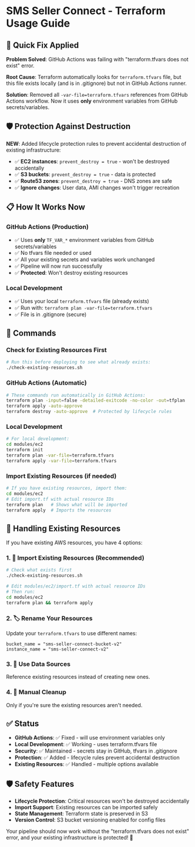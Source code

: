 # SMS Seller Connect - Terraform Usage Guide

## 🚀 Quick Fix Applied

**Problem Solved**: GitHub Actions was failing with "terraform.tfvars does not exist" error.

**Root Cause**: Terraform automatically looks for `terraform.tfvars` file, but this file exists locally (and is in .gitignore) but not in GitHub Actions runner.

**Solution**: Removed all `-var-file=terraform.tfvars` references from GitHub Actions workflow. Now it uses **only** environment variables from GitHub secrets/variables.

## 🛡️ Protection Against Destruction

**NEW**: Added lifecycle protection rules to prevent accidental destruction of existing infrastructure:

- ✅ **EC2 instances**: `prevent_destroy = true` - won't be destroyed accidentally
- ✅ **S3 buckets**: `prevent_destroy = true` - data is protected  
- ✅ **Route53 zones**: `prevent_destroy = true` - DNS zones are safe
- ✅ **Ignore changes**: User data, AMI changes won't trigger recreation

## 📋 How It Works Now

### GitHub Actions (Production)
- ✅ Uses **only** `TF_VAR_*` environment variables from GitHub secrets/variables
- ✅ No tfvars file needed or used
- ✅ All your existing secrets and variables work unchanged
- ✅ Pipeline will now run successfully
- ✅ **Protected**: Won't destroy existing resources

### Local Development  
- ✅ Uses your local `terraform.tfvars` file (already exists)
- ✅ Run with: `terraform plan -var-file=terraform.tfvars`
- ✅ File is in .gitignore (secure)

## 🔧 Commands

### Check for Existing Resources First
```bash
# Run this before deploying to see what already exists:
./check-existing-resources.sh
```

### GitHub Actions (Automatic)
```bash
# These commands run automatically in GitHub Actions:
terraform plan -input=false -detailed-exitcode -no-color -out=tfplan
terraform apply -auto-approve
terraform destroy -auto-approve  # Protected by lifecycle rules
```

### Local Development
```bash
# For local development:
cd modules/ec2
terraform init
terraform plan -var-file=terraform.tfvars
terraform apply -var-file=terraform.tfvars
```

### Import Existing Resources (if needed)
```bash
# If you have existing resources, import them:
cd modules/ec2
# Edit import.tf with actual resource IDs
terraform plan   # Shows what will be imported
terraform apply  # Imports the resources
```

## 🔄 Handling Existing Resources

If you have existing AWS resources, you have 4 options:

### 1. 🔄 Import Existing Resources (Recommended)
```bash
# Check what exists first
./check-existing-resources.sh

# Edit modules/ec2/import.tf with actual resource IDs
# Then run:
cd modules/ec2
terraform plan && terraform apply
```

### 2. 🏷️ Rename Your Resources
Update your `terraform.tfvars` to use different names:
```hcl
bucket_name = "sms-seller-connect-bucket-v2"
instance_name = "sms-seller-connect-v2"
```

### 3. 🎯 Use Data Sources
Reference existing resources instead of creating new ones.

### 4. 🧹 Manual Cleanup
Only if you're sure the existing resources aren't needed.

## ✅ Status

- **GitHub Actions**: ✅ Fixed - will use environment variables only
- **Local Development**: ✅ Working - uses terraform.tfvars file  
- **Security**: ✅ Maintained - secrets stay in GitHub, tfvars in .gitignore
- **Protection**: ✅ Added - lifecycle rules prevent accidental destruction
- **Existing Resources**: ✅ Handled - multiple options available

## 🛡️ Safety Features

- **Lifecycle Protection**: Critical resources won't be destroyed accidentally
- **Import Support**: Existing resources can be imported safely
- **State Management**: Terraform state is preserved in S3
- **Version Control**: S3 bucket versioning enabled for config files

Your pipeline should now work without the "terraform.tfvars does not exist" error, and your existing infrastructure is protected! 🎉 
